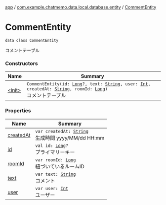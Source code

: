 [app](../../index.md) / [com.example.chatmemo.data.local.database.entity](../index.md) / [CommentEntity](./index.md)

# CommentEntity

`data class CommentEntity`

コメントテーブル

### Constructors

| Name | Summary |
|---|---|
| [&lt;init&gt;](-init-.md) | `CommentEntity(id: `[`Long`](https://kotlinlang.org/api/latest/jvm/stdlib/kotlin/-long/index.html)`?, text: `[`String`](https://kotlinlang.org/api/latest/jvm/stdlib/kotlin/-string/index.html)`, user: `[`Int`](https://kotlinlang.org/api/latest/jvm/stdlib/kotlin/-int/index.html)`, createdAt: `[`String`](https://kotlinlang.org/api/latest/jvm/stdlib/kotlin/-string/index.html)`, roomId: `[`Long`](https://kotlinlang.org/api/latest/jvm/stdlib/kotlin/-long/index.html)`)`<br>コメントテーブル |

### Properties

| Name | Summary |
|---|---|
| [createdAt](created-at.md) | `var createdAt: `[`String`](https://kotlinlang.org/api/latest/jvm/stdlib/kotlin/-string/index.html)<br>生成時間 yyyy/MM/dd HH:mm |
| [id](id.md) | `val id: `[`Long`](https://kotlinlang.org/api/latest/jvm/stdlib/kotlin/-long/index.html)`?`<br>プライマリーキー |
| [roomId](room-id.md) | `var roomId: `[`Long`](https://kotlinlang.org/api/latest/jvm/stdlib/kotlin/-long/index.html)<br>紐づいているルームID |
| [text](text.md) | `var text: `[`String`](https://kotlinlang.org/api/latest/jvm/stdlib/kotlin/-string/index.html)<br>コメント |
| [user](user.md) | `var user: `[`Int`](https://kotlinlang.org/api/latest/jvm/stdlib/kotlin/-int/index.html)<br>ユーザー |
